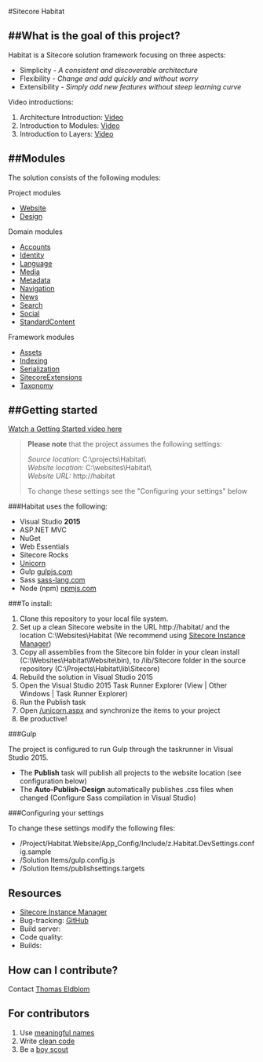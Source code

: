 #Sitecore Habitat

##What is the goal of this project?
--------------------------------
Habitat is a Sitecore solution framework focusing on three aspects:

* Simplicity - *A consistent and discoverable architecture*
* Flexibility - *Change and add quickly and without worry*
* Extensibility - *Simply add new features without steep learning curve*

Video introductions:  

1. Architecture Introduction: [Video](https://youtu.be/2CELqflPhm0)  
2. Introduction to Modules: [Video](https://youtu.be/DgPrikqFe4s)  
3. Introduction to Layers: [Video](https://youtu.be/XKLpTMuQT4Y)

##Modules
---------------
The solution consists of the following modules:

Project modules

* [Website](src/Project/Website/)  
* [Design](src/Project/Design/)

Domain modules

* [Accounts](src/Domain/Accounts/)
* [Identity](src/Domain/Identity/)
* [Language](src/Domain/Language/)
* [Media](src/Domain/Media/)
* [Metadata](src/Domain/Metadata/)
* [Navigation](src/Domain/Navigation/)
* [News](src/Domain/News/)
* [Search](src/Domain/Search/)
* [Social](src/Domain/Social/)
* [StandardContent](src/Domain/StandardContent/)

Framework modules

* [Assets](src/Framework/Assets/)
* [Indexing](src/Framework/Indexing/)
* [Serialization](src/Framework/Serialization/)
* [SitecoreExtensions](src/Framework/SitecoreExtensions/)
* [Taxonomy](src/Framework/Taxonomy/)

##Getting started
---------------

[Watch a Getting Started video here](https://youtu.be/SIh4bLGTaLE)

> **Please note** that the project assumes the following settings:
> 
> *Source location:* C:\projects\Habitat\  
> *Website location:* C:\websites\Habitat\  
> *Website URL:* http://habitat  
>
> To change these settings see the "Configuring your settings" below


###Habitat uses the following:

* Visual Studio **2015**
* ASP.NET MVC
* NuGet
* Web Essentials
* Sitecore Rocks
* [Unicorn](https://github.com/kamsar/Unicorn)
* Gulp [gulpjs.com](http://gulpjs.com/)
* Sass [sass-lang.com](http://sass-lang.com/install)
* Node (npm) [npmjs.com](https://www.npmjs.com/)

###To install:

1.  Clone this repository to your local file system.
2.  Set up a clean Sitecore website in the URL http://habitat/ and the location C:\Websites\Habitat (We recommend using [Sitecore Instance Manager](https://marketplace.sitecore.net/Modules/S/Sitecore_Instance_Manager.aspx))
3.  Copy all assemblies from the Sitecore bin folder in your clean install (C:\Websites\Habitat\Website\bin), to /lib/Sitecore folder in the source repository (C:\Projects\Habitat\lib\Sitecore)
4.  Rebuild the solution in Visual Studio 2015
5.  Open the Visual Studio 2015 Task Runner Explorer (View | Other Windows | Task Runner Explorer)
6.  Run the Publish task
7.  Open [/unicorn.aspx](http://habitat/unicorn.aspx) and synchronize the items to your project
8.  Be productive!

###Gulp

The project is configured to run Gulp through the taskrunner in Visual Studio 2015. 

* The **Publish** task will publish all projects to the website location (see configuration below)
* The **Auto-Publish-Design** automatically publishes .css files when changed (Configure Sass compilation in Visual Studio)

###Configuring your settings

To change these settings modify the following files:

* /Project/Habitat.Website/App_Config/Include/z.Habitat.DevSettings.config.sample  
* /Solution Items/gulp.config.js  
* /Solution Items/publishsettings.targets  

Resources
---------
-   [Sitecore Instance Manager](https://marketplace.sitecore.net/modules/sitecore_instance_manager.aspx)
-   Bug-tracking: [GitHub](https://github.com/Sitecore/Habitat/issues)
-   Build server:
-   Code quality:
-   Builds:

How can I contribute?
---------------------

Contact [Thomas Eldblom](mailto:the@sitecore.net)

For contributors
----------------

1. Use [meaningful names](http://blog.goyello.com/2013/05/17/express-names-in-code-bad-vs-clean/)
2. Write [clean code](http://www.amazon.com/Clean-Code-Handbook-Software-Craftsmanship/dp/0132350882)
3. Be a [boy scout](http://deviq.com/boy-scout-rule/)
